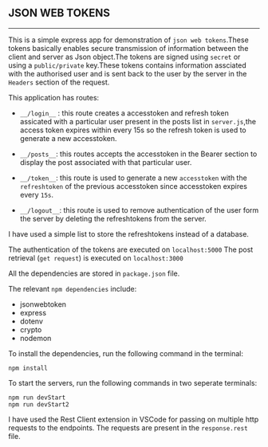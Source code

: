 ## JSON WEB TOKENS
___

This is a simple express app for demonstration of `json web tokens`.These tokens basically enables secure transmission of information between the client and server as Json object.The tokens are signed using `secret` or using a `public/private` key.These tokens contains information assciated with the authorised user and is sent back to the user by the server in the `Headers` section of the request.

This application has routes: 

* `__/login__` : this route creates a accesstoken and refresh token assicated with a particular user present in the posts list in `server.js`,the access token expires within every 15s so the refresh token is used to generate a new accesstoken.

* `__/posts__`: this routes accepts the accesstoken in the Bearer section to display the post associated with that particular user.

* `__/token__`: this route is used to generate a new `accesstoken` with the `refreshtoken` of the previous accesstoken since accesstoken expires every `15s`.

* `__/logout__`: this route is used to remove authentication of the user form the server by deleting the refreshtokens from the server.

I have used a simple list to store the refreshtokens instead of a database.

The authentication of the tokens are executed on `localhost:5000`
The post retrieval (`get request`) is executed on `localhost:3000` 

All the dependencies are stored in `package.json` file.

The relevant `npm dependencies` include:
- jsonwebtoken
- express
- dotenv
- crypto
- nodemon

To install the dependencies, run the following command in the terminal:
```
npm install
```
To start the servers, run the following commands in two seperate terminals:
```
npm run devStart
npm run devStart2
```
I have used the Rest Client extension in VSCode for passing on multiple http requests to the endpoints.
The requests are present in the `response.rest` file.
